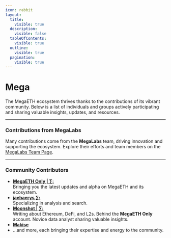 ```yaml
---
icon: rabbit
layout:
  title:
    visible: true
  description:
    visible: false
  tableOfContents:
    visible: true
  outline:
    visible: true
  pagination:
    visible: true
---
```


# Mega

The MegaETH ecosystem thrives thanks to the contributions of its vibrant community. Below is a list of individuals and groups actively participating and sharing valuable insights, updates, and resources.

***

### Contributions from MegaLabs

Many contributions come from the **MegaLabs** team, driving innovation and supporting the ecosystem. Explore their efforts and team members on the [MegaLabs Team Page](../introduction/megalabs.md).

***

### Community Contributors

* [**MegaETH Only | ∑:**](https://x.com/Mega_Ecosystem)\
  Bringing you the latest updates and alpha on MegaETH and its ecosystem.
* [**jaehaerys ∑:**](https://x.com/key_aqbota)\
  Specializing in analysis and search.
* [**Moonshot | ∑:**](https://x.com/Moonshot211)\
  Writing about Ethereum, DeFi, and L2s. Behind the **MegaETH Only** account. Novice data analyst sharing valuable insights.
* [**Makise**](https://x.com/mvkise)
* ...and more, each bringing their expertise and energy to the community.
